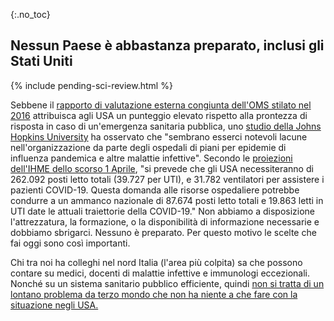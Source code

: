{:.no_toc}
## Nessun Paese è abbastanza preparato, inclusi gli Stati Uniti

{% include pending-sci-review.html %}

Sebbene il [rapporto di valutazione esterna congiunta dell'OMS stilato nel 2016](https://apps.who.int/iris/bitstream/handle/10665/254701/WHO-WHE-CPI-2017.13-eng.pdf) attribuisca agli USA un punteggio elevato rispetto alla prontezza di risposta in caso di un'emergenza sanitaria pubblica, uno [studio della Johns Hopkins University](https://jhu.pure.elsevier.com/en/publications/pandemic-influenza-and-major-disease-outbreak-preparedness-in-us--7) ha osservato che "sembrano esserci notevoli lacune nell'organizzazione da parte degli ospedali di piani per epidemie di influenza pandemica e altre malattie infettive".
Secondo le [proiezioni dell'IHME dello scorso 1 Aprile](http://www.healthdata.org/sites/default/files/files/Projects/COVID/Estimation_update_040120.pdf), "si prevede che gli USA necessiteranno di 262.092 posti letto totali (39.727 per UTI), e 31.782 ventilatori per assistere i pazienti COVID-19. Questa domanda alle risorse ospedaliere potrebbe condurre a un ammanco nazionale di 87.674 posti letto totali e 19.863 letti in UTI date le attuali traiettorie della COVID-19."
Non abbiamo a disposizione l'attrezzatura, la formazione, o la disponibilità di informazione necessarie e dobbiamo sbrigarci.
Nessuno è preparato.
Per questo motivo le scelte che fai oggi sono così importanti.

Chi tra noi ha colleghi nel nord Italia (l'area più colpita) sa che possono contare su medici, docenti di malattie infettive e immunologi eccezionali. Nonché su un sistema sanitario pubblico efficiente, quindi [non si tratta di un lontano problema da terzo mondo che non ha niente a che fare con la situazione negli USA.](https://twitter.com/drkomanduri/status/1236720751073546240)
